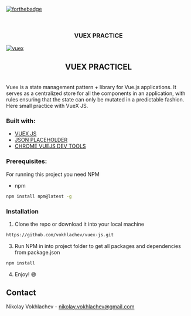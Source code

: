 
[![forthebadge](https://forthebadge.com/images/badges/made-with-vue.svg)](https://forthebadge.com)

<br />
<p align="center">

  <h3 align="center"> VUEX PRACTICE </h3>
  
<a href="https://ibb.co/ZLyqY1C"><img src="https://i.ibb.co/2nXGsYB/vuex.png" alt="vuex" border="0"></a>
  <br />
 </p>

<h2 align="center">VUEX PRACTICEL</h2>
<br />
Vuex is a state management pattern + library for Vue.js applications. It serves as a centralized store for all the components in an application, with rules ensuring that the state can only be mutated in a predictable fashion. Here small practice with VueX JS.

### Built with:
* [VUEX JS](https://vuex.vuejs.org/)
* [JSON PLACEHOLDER](https://github.com/typicode/jsonplaceholder)
* [CHROME VUEJS DEV TOOLS](https://chrome.google.com/webstore/detail/vuejs-devtools/nhdogjmejiglipccpnnnanhbledajbpd)

### Prerequisites:

For running this project you need NPM

* npm
```sh
npm install npm@latest -g
```

### Installation

1. Clone the repo or download it into your local machine
```sh
https://github.com/vokhlachev/vuex-js.git
```
3. Run NPM in into project folder to get all packages and dependencies from package.json
```sh
npm install 
```
4. Enjoy! :smile:

## Contact

Nikolay Vokhlachev - nikolay.vokhlachev@gmail.com
